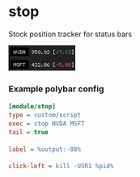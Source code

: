# stop

Stock position tracker for status bars

![stop](images/stop.png)

### Example polybar config

```ini
[module/stop]
type = custom/script
exec = stop NVDA MSFT
tail = true

label = %output:-88%

click-left = kill -USR1 %pid%
```
